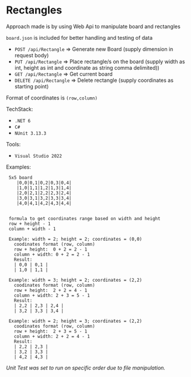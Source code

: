 # Rectangles

Approach made is by using Web Api to manipulate board and rectangles

`board.json` is included for better handling and testing of data

- `POST /api/Rectangle` => Generate new Board (supply dimension in request body)
- `PUT /api/Rectangle`  => Place rectangle/s on the board (supply width as int, height as int and coordinate as string comma delimited))
- `GET /api/Rectangle`  => Get current board
- `DELETE /api/Rectangle` => Delete rectangle (supply coordinates as starting point)

Format of coordinates is `(row,column)`

TechStack:
- `.NET 6`
- `C#`
- `NUnit 3.13.3`

Tools:
- `Visual Studio 2022`

Examples:

     5x5 board
        |0,0|0,1|0,2|0,3|0,4|
        |1,0|1,1|1,2|1,3|1,4|
        |2,0|2,1|2,2|2,3|2,4|
        |3,0|3,1|3,2|3,3|3,4|
        |4,0|4,1|4,2|4,3|4,4|


     formula to get coordinates range based on width and height
     row + height - 1  
     column + width - 1

     Example: width = 2; height = 2; coordinates = (0,0)
       coodinates format (row, column)
       row + height:  0 + 2 = 2 - 1
       column + width: 0 + 2 = 2 - 1
       Result:
       | 0,0 | 0,1 |
       | 1,0 | 1,1 |

     Example: width = 3; height = 2; coordinates = (2,2)
       coodinates format (row, column)
       row + height:  2 + 2 = 4 - 1
       column + width: 2 + 3 = 5 - 1
       Result:
       | 2,2 | 2,3 | 2,4 |
       | 3,2 | 3,3 | 3,4 |

     Example: width = 2; height = 3; coordinates = (2,2) 
       coodinates format (row, column)
       row + height:  2 + 3 = 5 - 1
       column + width: 2 + 2 = 4 - 1
       Result:
       | 2,2 | 2,3 |
       | 3,2 | 3,3 |
       | 4,2 | 4,3 |
       
       
 *Unit Test was set to run on specific order due to file manipulation.*
